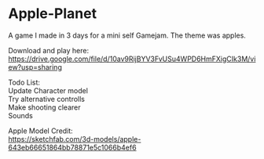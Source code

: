 # Apple-Planet
A game I made in 3 days for a mini self Gamejam. The theme was apples.

Download and play here: https://drive.google.com/file/d/10av9RijBYV3FvUSu4WPD6HmFXigCIk3M/view?usp=sharing

Todo List:  
Update Character model  
Try alternative controlls  
Make shooting clearer  
Sounds  

Apple Model Credit:  
https://sketchfab.com/3d-models/apple-643eb66651864bb78871e5c1066b4ef6
